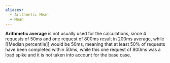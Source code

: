 ```yaml
---
aliases:
  - Arithmetic Mean
  - Mean
---
```

**Arithmetic average** is not usually used for the calculations, 
since 4 requests of 50ms and one request of 800ms 
result in 200ms average, 
while [[Median percentile]] would be 50ms, meaning that at least 50% of requests have been completed within 50ms, while this one request of 800ms was a load spike and it is not taken into account for the base case.
